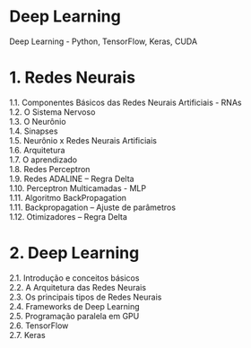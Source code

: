 # Deep Learning <br>

Deep Learning - Python, TensorFlow, Keras, CUDA  <br>

# 1. Redes Neurais <br>
1.1. Componentes Básicos das Redes Neurais Artificiais - RNAs <br>
1.2. O Sistema Nervoso <br>
1.3. O Neurônio <br>
1.4. Sinapses <br>
1.5. Neurônio x Redes Neurais Artificiais <br>
1.6. Arquitetura <br>
1.7. O aprendizado <br>
1.8. Redes Perceptron <br> 
1.9.  Redes ADALINE – Regra Delta <br>
1.10. Perceptron Multicamadas - MLP <br>
1.11. Algoritmo BackPropagation <br>
1.11. Backpropagation – Ajuste de parâmetros<br>
1.12.  Otimizadores – Regra Delta <br>

# 2. Deep Learning  <br>

2.1. Introdução e conceitos básicos  <br> 
2.2. A Arquitetura das Redes Neurais  <br>
2.3. Os principais tipos de Redes Neurais  <br>
2.4. Frameworks de Deep Learning  <br>
2.5. Programação paralela em GPU  <br>
2.6. TensorFlow  <br>
2.7. Keras  <br>
